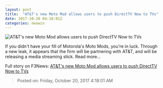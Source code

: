 ```yaml
---
layout: post
title:  "AT&T's new Moto Mod allows users to push DirectTV Now to TVs"
date: 2017-10-20 04:18:01Z
categories: neowin
---
```


![AT&T's new Moto Mod allows users to push DirectTV Now to TVs](https://cdn.neow.in/news/images/uploaded/2017/10/1508470748_screen_shot_2017-10-19_at_8.35.25_pm_story.jpg)

If you didn't have your fill of Motorola's Moto Mods, you're in luck. Through a new leak, it appears that the firm will be partnering with AT&T, and will be releasing a media streaming stick. Read more...


Full story on F3News: [AT&T's new Moto Mod allows users to push DirectTV Now to TVs](http://www.f3nws.com/n/KeNeUH)

> Posted on: Friday, October 20, 2017 4:18:01 AM
